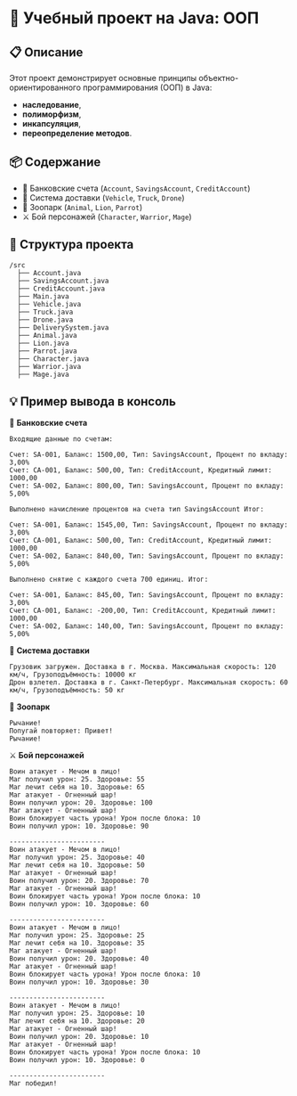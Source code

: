 # 💼 Учебный проект на Java: ООП

## 📋 Описание

Этот проект демонстрирует основные принципы объектно-ориентированного программирования (ООП) в Java: 
- **наследование**,
- **полиморфизм**,
- **инкапсуляция**,
- **переопределение методов**.

## 📦 Содержание

- 📁 Банковские счета (`Account`, `SavingsAccount`, `CreditAccount`)
- 🚚 Система доставки (`Vehicle`, `Truck`, `Drone`)
- 🐾 Зоопарк (`Animal`, `Lion`, `Parrot`)
- ⚔️ Бой персонажей (`Character`, `Warrior`, `Mage`)

## 🧩 Структура проекта
```text
/src
  ├── Account.java
  ├── SavingsAccount.java
  ├── CreditAccount.java
  ├── Main.java
  ├── Vehicle.java
  ├── Truck.java
  ├── Drone.java
  ├── DeliverySystem.java
  ├── Animal.java
  ├── Lion.java
  ├── Parrot.java
  ├── Character.java
  ├── Warrior.java
  ├── Mage.java
```

## 💡 Пример вывода в консоль

📁 **Банковские счета**
```text
Входящие данные по счетам:

Счет: SA-001, Баланс: 1500,00, Тип: SavingsAccount, Процент по вкладу: 3,00%
Счет: CA-001, Баланс: 500,00, Тип: CreditAccount, Кредитный лимит: 1000,00
Счет: SA-002, Баланс: 800,00, Тип: SavingsAccount, Процент по вкладу: 5,00%

Выполнено начисление процентов на счета тип SavingsAccount Итог:

Счет: SA-001, Баланс: 1545,00, Тип: SavingsAccount, Процент по вкладу: 3,00%
Счет: CA-001, Баланс: 500,00, Тип: CreditAccount, Кредитный лимит: 1000,00
Счет: SA-002, Баланс: 840,00, Тип: SavingsAccount, Процент по вкладу: 5,00%

Выполнено снятие с каждого счета 700 единиц. Итог:

Счет: SA-001, Баланс: 845,00, Тип: SavingsAccount, Процент по вкладу: 3,00%
Счет: CA-001, Баланс: -200,00, Тип: CreditAccount, Кредитный лимит: 1000,00
Счет: SA-002, Баланс: 140,00, Тип: SavingsAccount, Процент по вкладу: 5,00%
```

🚚 **Система доставки**
```text
Грузовик загружен. Доставка в г. Москва. Максимальная скорость: 120 км/ч, Грузоподъёмность: 10000 кг
Дрон взлетел. Доставка в г. Санкт-Петербург. Максимальная скорость: 60 км/ч, Грузоподъёмность: 50 кг
```

🐾 **Зоопарк**
```text
Рычание!
Попугай повторяет: Привет!
Рычание!
```

⚔️ **Бой персонажей**
```text
Воин атакует - Мечом в лицо!
Маг получил урон: 25. Здоровье: 55
Маг лечит себя на 10. Здоровье: 65
Маг атакует - Огненный шар!
Воин получил урон: 20. Здоровье: 100
Маг атакует - Огненный шар!
Воин блокирует часть урона! Урон после блока: 10
Воин получил урон: 10. Здоровье: 90

------------------------
Воин атакует - Мечом в лицо!
Маг получил урон: 25. Здоровье: 40
Маг лечит себя на 10. Здоровье: 50
Маг атакует - Огненный шар!
Воин получил урон: 20. Здоровье: 70
Маг атакует - Огненный шар!
Воин блокирует часть урона! Урон после блока: 10
Воин получил урон: 10. Здоровье: 60

------------------------
Воин атакует - Мечом в лицо!
Маг получил урон: 25. Здоровье: 25
Маг лечит себя на 10. Здоровье: 35
Маг атакует - Огненный шар!
Воин получил урон: 20. Здоровье: 40
Маг атакует - Огненный шар!
Воин блокирует часть урона! Урон после блока: 10
Воин получил урон: 10. Здоровье: 30

------------------------
Воин атакует - Мечом в лицо!
Маг получил урон: 25. Здоровье: 10
Маг лечит себя на 10. Здоровье: 20
Маг атакует - Огненный шар!
Воин получил урон: 20. Здоровье: 10
Маг атакует - Огненный шар!
Воин блокирует часть урона! Урон после блока: 10
Воин получил урон: 10. Здоровье: 0

------------------------
Маг победил!
```


